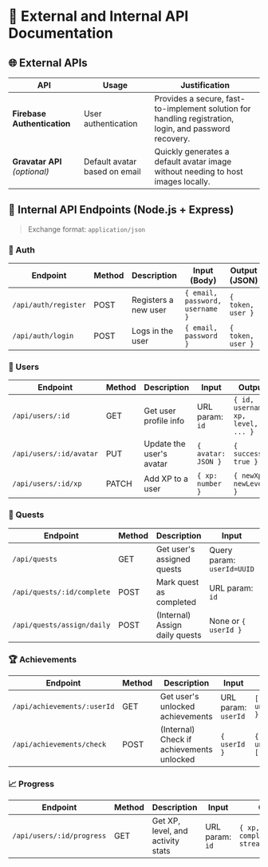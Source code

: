 
# 📡 External and Internal API Documentation

## 🌐 External APIs

| API                      | Usage                                       | Justification                                                                 |
|--------------------------|---------------------------------------------|------------------------------------------------------------------------------|
| **Firebase Authentication** | User authentication                          | Provides a secure, fast-to-implement solution for handling registration, login, and password recovery. |
| **Gravatar API** *(optional)* | Default avatar based on email              | Quickly generates a default avatar image without needing to host images locally. |


## 🧠 Internal API Endpoints (Node.js + Express)

> Exchange format: `application/json`

### 🔐 Auth

| Endpoint              | Method | Description                      | Input (Body)                            | Output (JSON)                 |
|-----------------------|--------|----------------------------------|-----------------------------------------|-------------------------------|
| `/api/auth/register`  | POST   | Registers a new user             | `{ email, password, username }`         | `{ token, user }`             |
| `/api/auth/login`     | POST   | Logs in the user                 | `{ email, password }`                   | `{ token, user }`             |

### 👤 Users

| Endpoint                 | Method | Description                         | Input                                      | Output                              |
|--------------------------|--------|-------------------------------------|--------------------------------------------|-------------------------------------|
| `/api/users/:id`         | GET    | Get user profile info               | URL param: `id`                            | `{ id, username, xp, level, ... }`  |
| `/api/users/:id/avatar` | PUT    | Update the user's avatar            | `{ avatar: JSON }`                         | `{ success: true }`                 |
| `/api/users/:id/xp`      | PATCH  | Add XP to a user                    | `{ xp: number }`                           | `{ newXp, newLevel }`               |

### 📅 Quests

| Endpoint                     | Method | Description                             | Input                                         | Output                            |
|------------------------------|--------|-----------------------------------------|-----------------------------------------------|-----------------------------------|
| `/api/quests`                | GET    | Get user's assigned quests              | Query param: `userId=UUID`                    | `[ { quest }, ... ]`              |
| `/api/quests/:id/complete`   | POST   | Mark quest as completed                 | URL param: `id`                               | `{ success: true, xpGained }`     |
| `/api/quests/assign/daily`   | POST   | (Internal) Assign daily quests          | None or `{ userId }`                          | `{ assignedQuests: [...] }`       |

### 🏆 Achievements

| Endpoint                        | Method | Description                             | Input                                       | Output                          |
|---------------------------------|--------|-----------------------------------------|---------------------------------------------|---------------------------------|
| `/api/achievements/:userId`     | GET    | Get user's unlocked achievements        | URL param: `userId`                          | `[ { title, unlockedAt } ]`     |
| `/api/achievements/check`       | POST   | (Internal) Check if achievements unlocked| `{ userId }`                                 | `{ unlocked: [...] }`           |

### 📈 Progress

| Endpoint                     | Method | Description                          | Input                                          | Output                                            |
|------------------------------|--------|--------------------------------------|------------------------------------------------|---------------------------------------------------|
| `/api/users/:id/progress`    | GET    | Get XP, level, and activity stats    | URL param: `id`                                | `{ xp, level, completedQuests, streak }`          |
